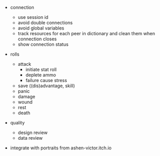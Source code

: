 - connection
  - use session id
  - avoid double connections
  - avoid global variables
  - track resources for each peer in dictionary and clean them when connection closes
  - show connection status

- rolls
  - attack
    - initiate stat roll
    - deplete ammo
    - failure cause stress
  - save ((dis)advantage, skill)
  - panic
  - damage
  - wound
  - rest
  - death

- quality
  - design review
  - data review

- integrate with portraits from ashen-victor.itch.io